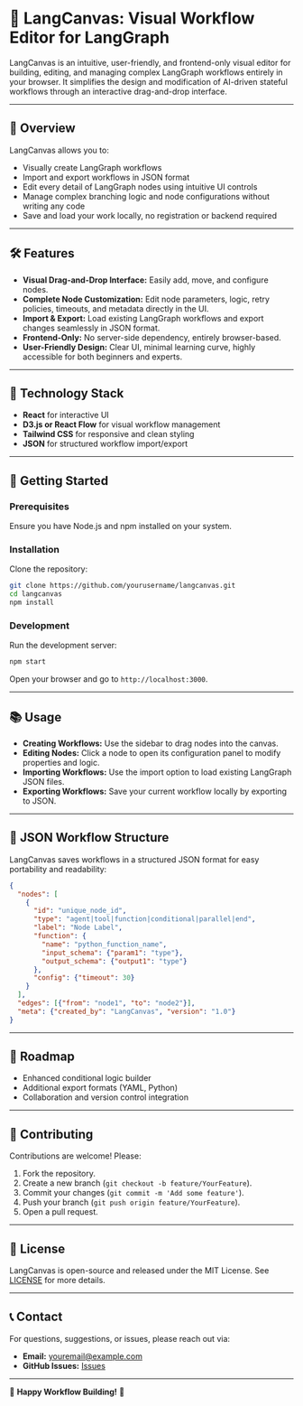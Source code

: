 # 🌟 LangCanvas: Visual Workflow Editor for LangGraph

LangCanvas is an intuitive, user-friendly, and frontend-only visual editor for building, editing, and managing complex LangGraph workflows entirely in your browser. It simplifies the design and modification of AI-driven stateful workflows through an interactive drag-and-drop interface.

---

## 🚀 Overview

LangCanvas allows you to:

* Visually create LangGraph workflows
* Import and export workflows in JSON format
* Edit every detail of LangGraph nodes using intuitive UI controls
* Manage complex branching logic and node configurations without writing any code
* Save and load your work locally, no registration or backend required

---

## 🛠️ Features

* **Visual Drag-and-Drop Interface:** Easily add, move, and configure nodes.
* **Complete Node Customization:** Edit node parameters, logic, retry policies, timeouts, and metadata directly in the UI.
* **Import & Export:** Load existing LangGraph workflows and export changes seamlessly in JSON format.
* **Frontend-Only:** No server-side dependency, entirely browser-based.
* **User-Friendly Design:** Clear UI, minimal learning curve, highly accessible for both beginners and experts.

---

## 🔧 Technology Stack

* **React** for interactive UI
* **D3.js or React Flow** for visual workflow management
* **Tailwind CSS** for responsive and clean styling
* **JSON** for structured workflow import/export

---

## 🎨 Getting Started

### Prerequisites

Ensure you have Node.js and npm installed on your system.

### Installation

Clone the repository:

```bash
git clone https://github.com/yourusername/langcanvas.git
cd langcanvas
npm install
```

### Development

Run the development server:

```bash
npm start
```

Open your browser and go to `http://localhost:3000`.

---

## 📚 Usage

* **Creating Workflows:** Use the sidebar to drag nodes into the canvas.
* **Editing Nodes:** Click a node to open its configuration panel to modify properties and logic.
* **Importing Workflows:** Use the import option to load existing LangGraph JSON files.
* **Exporting Workflows:** Save your current workflow locally by exporting to JSON.

---

## 📂 JSON Workflow Structure

LangCanvas saves workflows in a structured JSON format for easy portability and readability:

```json
{
  "nodes": [
    {
      "id": "unique_node_id",
      "type": "agent|tool|function|conditional|parallel|end",
      "label": "Node Label",
      "function": {
        "name": "python_function_name",
        "input_schema": {"param1": "type"},
        "output_schema": {"output1": "type"}
      },
      "config": {"timeout": 30}
    }
  ],
  "edges": [{"from": "node1", "to": "node2"}],
  "meta": {"created_by": "LangCanvas", "version": "1.0"}
}
```

---

## 📌 Roadmap

* Enhanced conditional logic builder
* Additional export formats (YAML, Python)
* Collaboration and version control integration

---

## 🤝 Contributing

Contributions are welcome! Please:

1. Fork the repository.
2. Create a new branch (`git checkout -b feature/YourFeature`).
3. Commit your changes (`git commit -m 'Add some feature'`).
4. Push your branch (`git push origin feature/YourFeature`).
5. Open a pull request.

---

## 📝 License

LangCanvas is open-source and released under the MIT License. See [LICENSE](LICENSE) for more details.

---

## 📞 Contact

For questions, suggestions, or issues, please reach out via:

* **Email:** [youremail@example.com](mailto:youremail@example.com)
* **GitHub Issues:** [Issues](https://github.com/yourusername/langcanvas/issues)

---

🌟 **Happy Workflow Building!** 🌟
